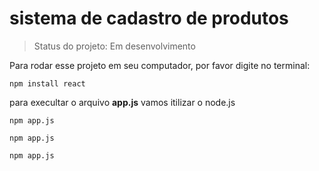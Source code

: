 # sistema de cadastro de produtos

> Status do projeto: Em desenvolvimento

Para rodar esse projeto em seu computador, por favor digite no terminal:

```
npm install react
```

para execultar o arquivo **app.js** vamos itilizar o node.js
    
```
npm app.js
```
```
npm app.js
```
```
npm app.js
```
